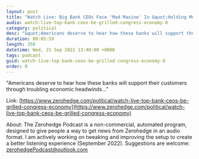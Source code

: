 ```yaml
---
layout: post
title: "Watch Live: Big Bank CEOs Face 'Mad Maxine' In &quot;Holding Megabanks Accountable&quot; Hearing"
audio: watch-live-top-bank-ceos-be-grilled-congress-economy-0
category: political
desc: "&quot;Americans deserve to hear how these banks will support their customers through troubling economic headwinds...&quot; "
duration: 00:05:59
length: 359
datetime: Wed, 21 Sep 2022 13:40:00 +0000
tags: podcast
guid: watch-live-top-bank-ceos-be-grilled-congress-economy-0
order: 0
---
```

&quot;Americans deserve to hear how these banks will support their customers through troubling economic headwinds...&quot; 

Link: [https://www.zerohedge.com/political/watch-live-top-bank-ceos-be-grilled-congress-economy](https://www.zerohedge.com/political/watch-live-top-bank-ceos-be-grilled-congress-economy)

About: The Zerohedge Podcast is a non-commercial, automated program, designed to give people a way to get news from Zerohedge in an audio format.  I am actively working on tweaking and improving the setup to create a better listening experience (September 2022).  Suggestions are welcome: [zerohedgePodcast@outlook.com](mailto:zerohedgePodcast@outlook.com)